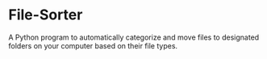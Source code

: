 # File-Sorter
A Python program to automatically categorize and move files to designated folders on your computer based on their file types.

